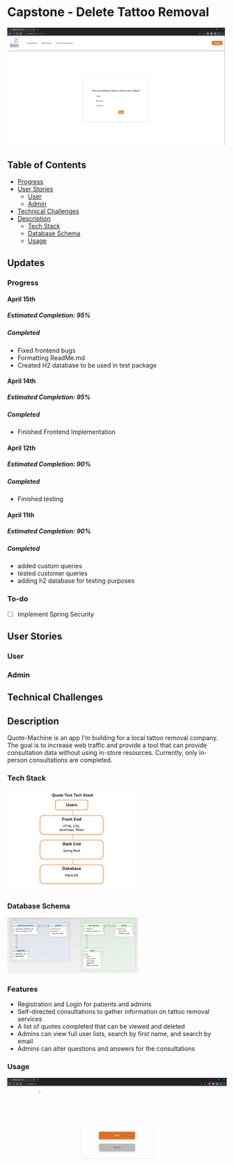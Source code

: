 # Capstone - Delete Tattoo Removal



<div>
  <kbd>
    <img src="Images/Delete-Dashboard.PNG" width="500" />
  </kbd>
</div>

## Table of Contents
- [Progress](#Updates)
- [User Stories](#User-Stories)
  - [User](#User)
  - [Admin](#Admin)
- [Technical Challenges](#Technical-Challenges)
- [Description](#Description)
  - [Tech Stack](#Tech-Stack)
  - [Database Schema](#Database-Schema)
  - [Usage](#Usage)

## Updates

### Progress
#### April 15th
##### Estimated Completion: 95%
##### Completed
- Fixed frontend bugs
- Formatting ReadMe.md
- Created H2 database to be used in test package

#### April 14th
##### Estimated Completion: 95%
##### Completed
- Finished Frontend Implementation

#### April 12th
##### Estimated Completion: 90%
##### Completed
- Finished testing

#### April 11th
##### Estimated Completion: 90%
##### Completed
- added custom queries
- tested customer queries
- adding h2 database for testing purposes

### To-do
- [ ] Implement Spring Security

## User Stories
### User
### Admin
## Technical Challenges
## Description

Quote-Machine is an app I'm building for a local tattoo removal company. The goal is to increase web traffic and provide
a tool that can provide consultation data without using in-store resources. Currently, only in-person consultations are completed.

### Tech Stack
<img src="Images/techStack.PNG"  width = "300" />

### Database Schema
<img src="Images/Db Scheme.PNG"  width = "300" />

### Features

- Registration and Login for patients and admins
- Self-directed consultations to gather information on tattoo removal services
- A list of quotes completed that can be viewed and deleted
- Admins can view full user lists, search by first name, and search by email
- Admins can alter questions and answers for the consultations

### Usage
![gif](Images/Hnet-image.gif)









